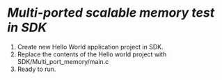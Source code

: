 # **_Multi-ported scalable memory test in SDK_** #

  1. Create new Hello World application project in SDK.
  2. Replace the contents of the Hello world project with SDK/Multi_port_memory/main.c
  3. Ready to run.
  

